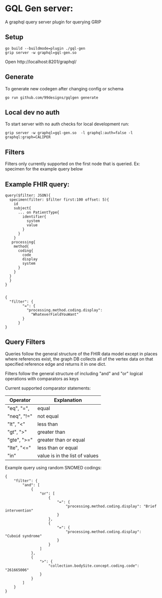 # GQL Gen server:

A graphql query server plugin for querying GRIP

## Setup

```
go build --buildmode=plugin ./gql-gen
grip server -w graphql=gql-gen.so
```

Open http://localhost:8201/graphql/

## Generate

To generate new codegen after changing config or schema

```
go run github.com/99designs/gqlgen generate
```

## Local dev no auth

To start server with no auth checks for local development run:

```
grip server -w graphql=gql-gen.so  -l graphql:auth=false -l graphql:graph=CALIPER
```

## Filters

Filters only currently supported on the first node that is queried. Ex: specimen for the example query below

## Example FHIR query:

```
query($filter: JSON){
  specimen(filter: $filter first:100 offset: 5){
    id
    subject{
      ... on PatientType{
        identifier{
          system
          value
        }
      }
    }
   processing{
    method{
      coding{
        code
        display
        system
      }
    }
  }
  }
}


{
  "filter": {
        "=": {
          "processing.method.coding.display":
            "WhateverFieldYouWant"
        }
      }
}
```

## Query Filters

Queries follow the general structure of the FHIR data model except in places where references exist, the graph DB collects all of the vertex data on that specified reference edge and returns it in one dict.

Filters follow the general structure of including "and" and "or" logical operations with comparators as keys

Current supported comparator statements:

| Operator    | Explanation                    |
| ----------- | ------------------------------ |
| "eq", "=",  | equal                          |
| "neq", "!=" | not equal                      |
| "lt", "<"   | less than                      |
| "gt", ">"   | greater than                   |
| "gte", ">=" | greater than or equal          |
| "lte", "<=" | less than or equal             |
| "in"        | value is in the list of values |

Example query using random SNOMED codings:

```
{
	"filter": {
		"and": [
			{
				"or": [
					{
						"=": {
							"processing.method.coding.display": "Brief intervention"
						}
					},
					{
						"=": {
							"processing.method.coding.display": "Cuboid syndrome"
						}
					}
				]
			},
			{
				">": {
					"collection.bodySite.concept.coding.code": "261665006"
				}
			}
		]
	}
}
```

